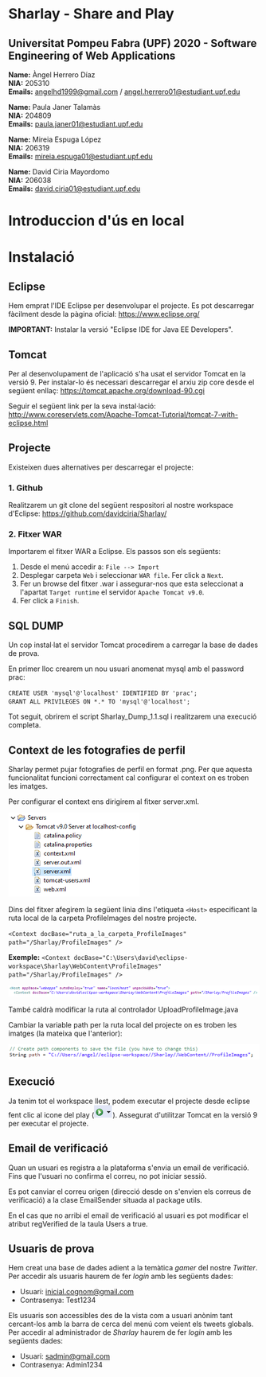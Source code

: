 # Sharlay - Share and Play

## Universitat Pompeu Fabra (UPF) 2020 - Software Engineering of Web Applications

**Name:** Àngel Herrero Díaz <br />
**NIA:** 205310<br />
**Emails:** angelhd1999@gmail.com / angel.herrero01@estudiant.upf.edu<br />

**Name:** Paula Janer Talamàs  <br />
**NIA:** 204809<br />
**Emails:** paula.janer01@estudiant.upf.edu<br />

**Name:** Mireia Espuga López  <br />
**NIA:** 206319<br />
**Emails:** mireia.espuga01@estudiant.upf.edu<br />

**Name:** David Ciria Mayordomo <br />
**NIA:** 206038<br />
**Emails:** david.ciria01@estudiant.upf.edu<br />

# Introduccion d'ús en local

# Instalació

## Eclipse

Hem emprat l'IDE Eclipse per desenvolupar el projecte. Es pot descarregar fàcilment desde la pàgina oficial: https://www.eclipse.org/

**IMPORTANT:** Instalar la versió "Eclipse IDE for Java EE Developers".

## Tomcat
Per al desenvolupament de l'aplicació s'ha usat el servidor Tomcat en la versió 9. Per instalar-lo és necessari descarregar el arxiu zip core desde el següent enllaç: https://tomcat.apache.org/download-90.cgi

Seguir el següent link per la seva instal·lació: http://www.coreservlets.com/Apache-Tomcat-Tutorial/tomcat-7-with-eclipse.html

##  Projecte

Existeixen dues alternatives per descarregar el projecte:

### 1. Github

Realitzarem un git clone del següent respositori al nostre workspace d'Eclipse: https://github.com/davidciria/Sharlay/

### 2. Fitxer WAR

Importarem el fitxer WAR a Eclipse. Els passos son els següents:
1. Desde el menú accedir a: `File --> Import`
2. Desplegar carpeta `Web` i seleccionar `WAR file`. Fer click a `Next`.
3. Fer un browse del fitxer .war i assegurar-nos que esta seleccionat a l'apartat `Target runtime` el servidor `Apache Tomcat v9.0`.
4. Fer click a `Finish`.

## SQL DUMP

Un cop instal·lat el servidor Tomcat procedirem a carregar la base de dades de prova. 

En primer lloc crearem un nou usuari anomenat mysql amb el password prac:

`CREATE USER 'mysql'@'localhost' IDENTIFIED BY 'prac'; ` <br>
`GRANT ALL PRIVILEGES ON *.* TO 'mysql'@'localhost'; `

Tot seguit, obrirem el script Sharlay_Dump_1.1.sql i realitzarem una execució completa.

## Context de les fotografies de perfil

Sharlay permet pujar fotografies de perfil en format .png. Per que aquesta funcionalitat funcioni correctament cal configurar el context on es troben les imatges.

Per configurar el context ens dirigirem al fitxer server.xml.

<img src="https://github.com/davidciria/Sharlay/blob/master/readme_images/tutorial_context.png?raw=true">

Dins del fitxer afegirem la següent linia dins l'etiqueta `<Host>` especificant la ruta local de la carpeta ProfileImages del nostre projecte.

`<Context docBase="ruta_a_la_carpeta_ProfileImages" path="/Sharlay/ProfileImages" />`

**Exemple:** `<Context docBase="C:\Users\david\eclipse-workspace\Sharlay\WebContent\ProfileImages" path="/Sharlay/ProfileImages" />`

<img src="https://github.com/davidciria/Sharlay/blob/master/readme_images/tutorial_context2.png?raw=true">

També caldrà modificar la ruta al controlador UploadProfileImage.java

Cambiar la variable path per la ruta local del projecte on es troben les imatges (la mateixa que l'anterior):

<img src="https://github.com/davidciria/Sharlay/blob/master/readme_images/tutorial_context3.png?raw=true">

## Execució

Ja tenim tot el workspace llest, podem executar el projecte desde eclipse fent clic al icone del play (<img src="https://github.com/davidciria/Sharlay/blob/master/readme_images/play_icon.png?raw=true">). Assegurat d'utilitzar Tomcat en la versió 9 per executar el projecte.

## Email de verificació

Quan un usuari es registra a la plataforma s'envia un email de verificació. Fins que l'usuari no confirma el correu, no pot iniciar sessió.

Es pot canviar el correu origen (direcció desde on s'envien els correus de verificació) a la clase EmailSender situada al package utils.

En el cas que no arribi el email de verificació al usuari es pot modificar el atribut regVerified de la taula Users a true.

## Usuaris de prova

Hem creat una base de dades adient a la temàtica *gamer* del nostre *Twitter*. Per accedir als usuaris haurem de fer *login* amb les següents dades:
 - Usuari: inicial.cognom@gmail.com
 - Contrasenya: Test1234
 
Els usuaris son accessibles des de la vista com a usuari anònim tant cercant-los amb la barra de cerca del menú com veient els tweets globals.
Per accedir al administrador de *Sharlay* haurem de fer *login* amb les següents dades:
 - Usuari: sadmin@gmail.com
 - Contrasenya: Admin1234



